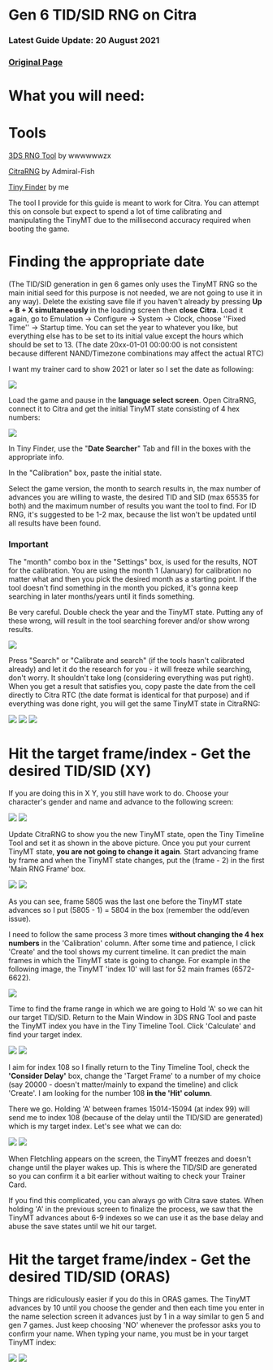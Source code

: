 # Gen 6 TID/SID RNG on Citra

### Latest Guide Update: 20 August 2021

### [Original Page](https://github.com/Bambo-Rambo/RNG-Guides/wiki/TID-SID-to-time-RNG-Generation-6)

# What you will need:

# Tools

[3DS RNG Tool](https://github.com/wwwwwwzx/3DSRNGTool/releases/tag/1.0.5) by wwwwwwzx

[CitraRNG](https://github.com/Admiral-Fish/CitraRNG/releases/tag/v3.1.0) by Admiral-Fish

[Tiny Finder](https://github.com/Bambo-Rambo/TinyFinder) by me


The tool I provide for this guide is meant to work for Citra. You can attempt this on console but expect to spend a lot of time calibrating and manipulating the TinyMT due to the millisecond accuracy required when booting the game.

# Finding the appropriate date

(The TID/SID generation in gen 6 games only uses the TinyMT RNG so the main initial seed for this purpose is not needed, we are not going to use it in any way).
Delete the existing save file if you haven't already by pressing **Up + B + X simultaneously** in the loading screen then **close Citra**. Load it again, go to Emulation -> Configure -> System -> Clock, choose ''Fixed Time'' -> Startup time. You can set the year to whatever you like, but everything else has to be set to its initial value except the hours which should be set to 13. (The date 20xx-01-01 00:00:00 is not consistent because different NAND/Timezone combinations may affect the actual RTC)

I want my trainer card to show 2021 or later so I set the date as following:

![](https://i.imgur.com/1zFzQZA.png)

Load the game and pause in the **language select screen**. Open CitraRNG, connect it to Citra and get the initial TinyMT state consisting of 4 hex numbers:

![](https://i.imgur.com/MDvhpIS.png)

In Tiny Finder, use the "**Date Searcher**" Tab and fill in the boxes with the appropriate info. 

In the "Calibration" box, paste the initial state.

Select the game version, the month to search results in, the max number of advances you are willing to waste, the desired TID and SID (max 65535 for both) and the maximum number of results you want the tool to find. For ID RNG, it's suggested to be 1-2 max, because the list won't be updated until all results have been found.

### **Important**

The "month" combo box in the "Settings" box, is used for the results, NOT for the calibration. You are using the month 1 (January) for calibration no matter what and then you pick the desired month as a starting point. If the tool doesn't find something in the month you picked, it's gonna keep searching in later months/years until it finds something. 

Be very careful. Double check the year and the TinyMT state. Putting any of these wrong, will result in the tool searching forever and/or show wrong results.

![](https://i.imgur.com/wB09iaF.png)

Press "Search" or "Calibrate and search" (if the tools hasn't calibrated already) and let it do the research for you - it will freeze while searching, don't worry. It shouldn't take long (considering everything was put right). When you get a result that satisfies you, copy paste the date from the cell directly to Citra RTC (the date format is identical for that purpose) and if everything was done right, you will get the same TinyMT state in CitraRNG:

![](https://i.imgur.com/BjWBpkV.png)
![](https://i.imgur.com/Sxvnu8Y.png)
![](https://i.imgur.com/KxethvD.png)

# Hit the target frame/index - Get the desired TID/SID (XY)

If you are doing this in X Y, you still have work to do. Choose your character's gender and name and advance to the following screen:

![](https://i.imgur.com/vlAu9Qd.png)
![](https://i.imgur.com/PNQafHs.png)

Update CitraRNG to show you the new TinyMT state, open the Tiny Timeline Tool and set it as shown in the above picture. Once you put your current TinyMT state, **you are not going to change it again**. Start advancing frame by frame and when the TinyMT state changes, put the (frame - 2) in the first 'Main RNG Frame' box.

![](https://i.imgur.com/NwA9iJe.png)
![](https://i.imgur.com/X347Ag3.png)

As you can see, frame 5805 was the last one before the TinyMT state advances so I put (5805 - 1) = 5804 in the box (remember the odd/even issue).

I need to follow the same process 3 more times **without changing the 4 hex numbers** in the 'Calibration' column. After some time and patience, I click 'Create' and the tool shows my current timeline. It can predict the main frames in which the TinyMT state is going to change. For example in the following image, the TinyMT 'index 10' will last for 52 main frames (6572-6622).

![](https://i.imgur.com/zA3oKiw.png)

Time to find the frame range in which we are going to Hold 'A' so we can hit our target TID/SID. Return to the Main Window in 3DS RNG Tool and paste the TinyMT index you have in the Tiny Timeline Tool. Click 'Calculate' and find your target index.

![](https://i.imgur.com/id7rJwo.png)
![](https://i.imgur.com/pBd0WGp.png)

I aim for index 108 so I finally return to the Tiny Timeline Tool, check the **'Consider Delay'** box, change the 'Target Frame' to a number of my choice (say 20000 - doesn't matter/mainly to expand the timeline) and click 'Create'. I am looking for the number 108 **in the 'Hit' column**. 

There we go. Holding 'A' between frames 15014-15094 (at index 99) will send me to index 108 (because of the delay until the TID/SID are generated) which is my target index. Let's see what we can do:

![](https://i.imgur.com/U5X65wW.png)
![](https://i.imgur.com/09f1dGR.png)

When Fletchling appears on the screen, the TinyMT freezes and doesn't change until the player wakes up. This is where the TID/SID are generated so you can confirm it a bit earlier without waiting to check your Trainer Card.

If you find this complicated, you can always go with Citra save states. When holding 'A' in the previous screen to finalize the process, we saw that the TinyMT advances about 6-9 indexes so we can use it as the base delay and abuse the save states until we hit our target.

# Hit the target frame/index - Get the desired TID/SID (ORAS)

Things are ridiculously easier if you do this in ORAS games. The TinyMT advances by 10 until you choose the gender and then each time you enter in the name selection screen it advances just by 1 in a way similar to gen 5 and gen 7 games. Just keep choosing 'NO' whenever the professor asks you to confirm your name. When typing your name, you must be in your target TinyMT index:

![](https://i.imgur.com/NOqX7mQ.png)
![](https://i.imgur.com/yvoPQ8Y.png)
